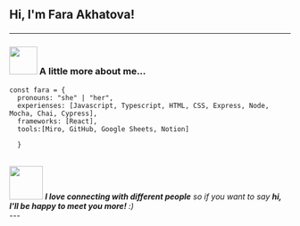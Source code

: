 <h2> Hi, I'm Fara Akhatova!
<hr />
  





### <img src="https://media.giphy.com/media/VgCDAzcKvsR6OM0uWg/giphy.gif" width="50"> A little more about me...  


``` Front End
const fara = {
  pronouns: "she" | "her",
  experienses: [Javascript, Typescript, HTML, CSS, Express, Node, Mocha, Chai, Cypress],
  frameworks: [React],
  tools:[Miro, GitHub, Google Sheets, Notion]
  
  }
```
<br>
<img src="https://media.giphy.com/media/LnQjpWaON8nhr21vNW/giphy.gif" width="60"> <em><b>I love connecting with different people</b> so if you want to say <b>hi, I'll be happy to meet you more!</b> :)</em>
<br>
---
